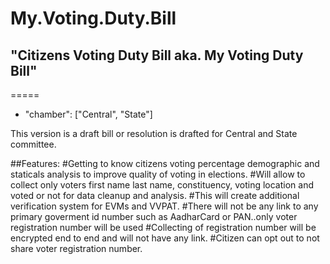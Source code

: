 # My.Voting.Duty.Bill

## "Citizens Voting Duty Bill aka. My Voting Duty Bill"
=====
* "chamber": ["Central", "State"]

This version is a draft bill or resolution is drafted for Central and State committee. 

##Features:
  #Getting to know citizens voting percentage demographic and staticals analysis to improve quality of voting in elections.
  #Will allow to collect only voters first name last name, constituency, voting location and voted or not for data cleanup and analysis.
  #This will create additional verification system for EVMs and VVPAT.
  #There will not be any link to any primary goverment id number such as AadharCard or PAN..only voter registration number will be used
  #Collecting of registration number will be encrypted end to end and will not have any link.
  #Citizen can opt out to not share voter registration number.
    

